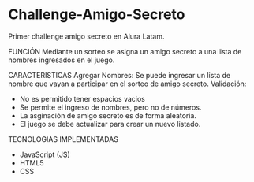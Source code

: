 # Challenge-Amigo-Secreto
Primer challenge amigo secreto en Alura Latam.

FUNCIÓN
Mediante un sorteo se asigna un amigo secreto a una lista de nombres ingresados en el juego.

CARACTERISTICAS
Agregar Nombres: Se puede ingresar un lista de nombre que vayan a participar en el sorteo de amigo secreto.
Validación:
- No es permitido tener espacios vacios
- Se permite el ingreso de nombres, pero no de números.
- La asginación de amigo secreto es de forma aleatoria.
- El juego se debe actualizar para crear un nuevo listado.

TECNOLOGIAS IMPLEMENTADAS
- JavaScript (JS)
- HTML5
- CSS
